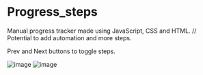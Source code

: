 # Progress_steps
Manual progress tracker made using JavaScript, CSS and HTML. //
Potential to add automation and more steps.

Prev and Next buttons to toggle steps.

![image](https://github.com/daviskj/Progress_steps/assets/98443655/2935ebcf-e40e-475c-9431-2763c79eac63)
![image](https://github.com/daviskj/Progress_steps/assets/98443655/8eef3337-1f86-46d4-8399-7fc1a8925a3b) 



